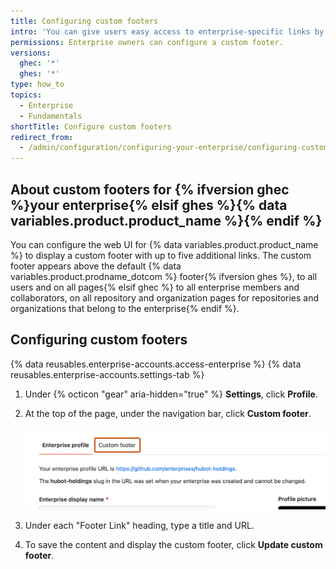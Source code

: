 ```yaml
---
title: Configuring custom footers
intro: 'You can give users easy access to enterprise-specific links by adding custom footers to {% data variables.product.product_name %}.'
permissions: Enterprise owners can configure a custom footer.
versions:
  ghec: '*'
  ghes: '*'
type: how_to
topics:
  - Enterprise
  - Fundamentals
shortTitle: Configure custom footers
redirect_from:
  - /admin/configuration/configuring-your-enterprise/configuring-custom-footers
---
```


## About custom footers for {% ifversion ghec %}your enterprise{% elsif ghes %}{% data variables.product.product_name %}{% endif %}

You can configure the web UI for {% data variables.product.product_name %} to display a custom footer with up to five additional links. The custom footer appears above the default {% data variables.product.prodname_dotcom %} footer{% ifversion ghes %}, to all users and on all pages{% elsif ghec %} to all enterprise members and collaborators, on all repository and organization pages for repositories and organizations that belong to the enterprise{% endif %}.

## Configuring custom footers

{% data reusables.enterprise-accounts.access-enterprise %}
{% data reusables.enterprise-accounts.settings-tab %}
1. Under {% octicon "gear" aria-hidden="true" %} **Settings**, click **Profile**.
1. At the top of the page, under the navigation bar, click **Custom footer**.

   ![Screenshot of the "Profile" page for an enterprise account. A tab, labeled "Custom footer", is outlined in dark orange.](/assets/images/enterprise/custom-footer/custom-footer-section.png)
1. Under each "Footer Link" heading, type a title and URL.
1. To save the content and display the custom footer, click **Update custom footer**.
